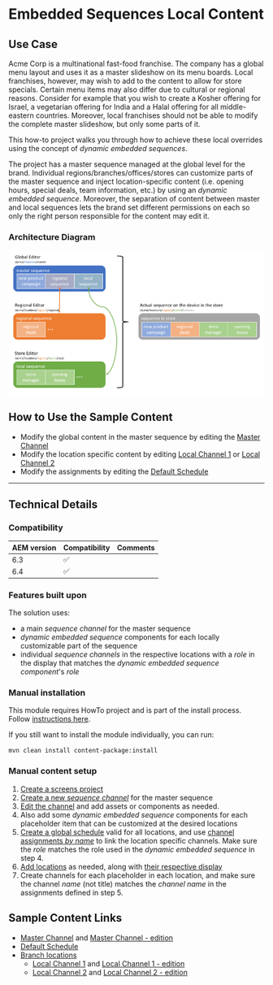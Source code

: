 Embedded Sequences Local Content
================================

Use Case
--------
Acme Corp is a multinational fast-food franchise. The company has a global menu layout and uses it as a master slideshow on its menu boards. Local franchises, however, may wish to add to the content to allow for store specials. Certain menu items may also differ due to cultural or regional reasons. Consider for example that you wish to create a Kosher offering for Israel, a vegetarian offering for India and a Halal offering for all middle-eastern countries. Moreover, local franchises should not be able to modify the complete master slideshow, but only some parts of it.

This how-to project walks you through how to achieve these local overrides using the concept of _dynamic embedded sequences_.

The project has a master sequence managed at the global level for the brand.
Individual regions/branches/offices/stores can customize parts of the master sequence and inject location-specific content (i.e. opening hours, special deals, team information, etc.) by using an _dynamic embedded sequence_. Moreover, the separation of content between master and local sequences lets the brand set different permissions on each so only the right person responsible for the content may edit it.

### Architecture Diagram

![Embedded Sequences Architecture Diagram](diagram.png)

How to Use the Sample Content
-----------------------------

- Modify the global content in the master sequence by editing the [Master Channel](http://localhost:4502/screens.html/content/screens/screens-howto/channels/local-content-subsequence/master)
- Modify the location specific content by editing [Local Channel 1](http://localhost:4502/screens.html/content/screens/screens-howto/locations/local-content-subsequence/branch-office-1/local) or [Local Channel 2](http://localhost:4502/screens.html/content/screens/screens-howto/locations/local-content-subsequence/branch-office-2/local)
- Modify the assignments by editing the [Default Schedule](http://localhost:4502/screens/dashboard/schedule.html/content/screens/screens-howto/schedules/local-content--default-schedule)

---

Technical Details
-----------------

### Compatibility

AEM version|Compatibility     |Comments
-----------|------------------|--------
6.3        |:white_check_mark:|
6.4        |:white_check_mark:|

### Features built upon

The solution uses:
- a main _sequence channel_ for the master sequence
- _dynamic embedded sequence_ components for each locally customizable part of the sequence
- individual _sequence channels_ in the respective locations with a _role_ in the display that matches the _dynamic embedded sequence component_'s _role_

### Manual installation

This module requires HowTo project and is part of the install process. Follow [instructions here](../../README.md).

If you still want to install the module individually, you can run:

```
mvn clean install content-package:install
```

### Manual content setup

1. [Create a screens project](https://helpx.adobe.com/experience-manager/6-4/sites/authoring/using/creating-a-screens-project.html)
0. [Create a new _sequence channel_](https://helpx.adobe.com/experience-manager/6-4/sites/authoring/using/managing-channels.html#CreatingaNewChannel) for the master sequence
0. [Edit the channel](https://helpx.adobe.com/experience-manager/6-4/sites/authoring/using/managing-channels.html#WorkingwithChannels) and add assets or components as needed.
0. Also add some _dynamic embedded sequence_ components for each placeholder item that can be customized at the desired locations
0. [Create a global schedule](https://helpx.adobe.com/experience-manager/6-4/sites/authoring/using/managing-schedules.html#CreatingaSchedule) valid for all locations, and use [channel assignments _by name_](https://helpx.adobe.com/experience-manager/6-4/sites/authoring/using/channel-assignment.html) to link the location specific channels. Make sure the _role_ matches the role used in the _dynamic embedded sequence_ in step 4.
0. [Add locations](https://helpx.adobe.com/experience-manager/6-4/sites/authoring/using/managing-locations.html#CreatingaNewLocation) as needed, along with [their respective display](https://helpx.adobe.com/experience-manager/6-4/sites/authoring/using/managing-displays.html#CreatingaNewDisplay)
0. Create channels for each placeholder in each location, and make sure the channel _name_ (not title) matches the _channel name_ in the assignments defined in step 5.


Sample Content Links
--------------------

+ [Master Channel](http://localhost:4502/screens.html/content/screens/screens-howto/channels/local-content-subsequence/master) and [Master Channel - edition](http://localhost:4502/editor.html/content/screens/screens-howto/channels/local-content-subsequence/master.html)
+ [Default Schedule](http://localhost:4502/screens/dashboard/schedule.html/content/screens/screens-howto/schedules/local-content--default-schedule)
+ [Branch locations](http://localhost:4502/screens.html/content/screens/screens-howto/locations/local-content-subsequence)
    + [Local Channel 1](http://localhost:4502/screens.html/content/screens/screens-howto/locations/local-content-subsequence/branch-office-1/local)
    and [Local Channel 1 - edition](http://localhost:4502/editor.html/content/screens/screens-howto/locations/local-content-subsequence/branch-office-1/local.html)
    + [Local Channel 2](http://localhost:4502/screens.html/content/screens/screens-howto/locations/local-content-subsequence/branch-office-2/local) and [Local Channel 2 - edition](http://localhost:4502/editor.html/content/screens/screens-howto/locations/local-content-subsequence/branch-office-2/local.html)
